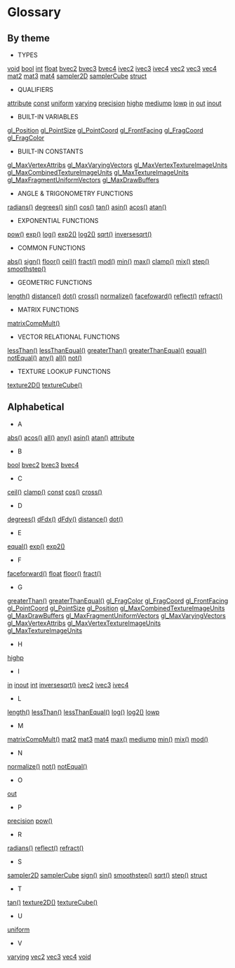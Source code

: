 # Glossary

## By theme

* TYPES

[void](index.html#void.md)
[bool](index.html#bool.md)
[int](index.html#int.md)
[float](index.html#float.md)
[bvec2](index.html#bvec2.md)
[bvec3](index.html#bvec3.md)
[bvec4](index.html#bvec4.md)
[ivec2](index.html#ivec2.md)
[ivec3](index.html#ivec3.md)
[ivec4](index.html#ivec4.md)
[vec2](index.html#vec2.md)
[vec3](index.html#vec3.md)
[vec4](index.html#vec4.md)
[mat2](index.html#mat2.md)
[mat3](index.html#mat3.md)
[mat4](index.html#mat4.md)
[sampler2D](index.html#sampler2D.md)
[samplerCube](index.html#samplerCube.md)
[struct](index.html#struct.md)

* QUALIFIERS

[attribute](index.html#attribute.md)
[const](index.html#const.md)
[uniform](index.html#uniform.md)
[varying](index.html#varying.md)
[precision](index.html#precision.md)
[highp](index.html#highp.md)
[mediump](index.html#mediump.md)
[lowp](index.html#lowp.md)
[in](index.html#in.md)
[out](index.html#out.md)
[inout](index.html#inout.md)

* BUILT-IN VARIABLES

[gl_Position](index.html#gl_Position.md)
[gl_PointSize](index.html#gl_PointSize.md)
[gl_PointCoord](index.hmtl#gl_PointCoord.md)
[gl_FrontFacing](index.html#gl_FrontFacing.md)
[gl_FragCoord](index.html#gl_FragCoord.md)
[gl_FragColor](index.html#gl_FragColor.md)

* BUILT-IN CONSTANTS

[gl_MaxVertexAttribs](index.html#gl_MaxVertexAttribs.md)
[gl_MaxVaryingVectors](index.html#gl_MaxVaryingVectors.md)
[gl_MaxVertexTextureImageUnits](index.html#gl_MaxVertexTextureImageUnits.md)
[gl_MaxCombinedTextureImageUnits](index.html#gl_MaxCombinedTextureImageUnits.md)
[gl_MaxTextureImageUnits](index.html#gl_MaxTextureImageUnits.md)
[gl_MaxFragmentUniformVectors](index.html#gl_MaxFragmentUniformVectors.md)
[gl_MaxDrawBuffers](index.html#gl_MaxDrawBuffers.md)

* ANGLE & TRIGONOMETRY FUNCTIONS

[radians()](index.html#radians.md)
[degrees()](index.html#degrees.md)
[sin()](index.html#sin.md)
[cos()](index.html#cos.md)
[tan()](index.html#tan.md)
[asin()](index.html#asin.md)
[acos()](index.html#acos.md)
[atan()](index.html#atan.md)

* EXPONENTIAL FUNCTIONS

[pow()](index.html#pow.md)
[exp()](index.html#exp.md)
[log()](index.html#log.md)
[exp2()](index.html#exp2.md)
[log2()](index.html#log2.md)
[sqrt()](index.html#sqrt.md)
[inversesqrt()](index.html#inversesqrt.md)

* COMMON FUNCTIONS

[abs()](index.html#abs.md)
[sign()](index.html#sign.md)
[floor()](index.html#floor.md)
[ceil()](index.html#ceil.md)
[fract()](index.html#fract.md)
[mod()](index.html#mod.md)
[min()](index.html#min.md)
[max()](index.html#max.md)
[clamp()](index.html#clamp.md)
[mix()](index.html#mix.md)
[step()](index.html#step.md)
[smoothstep()](index.html#smoothstep.md)

* GEOMETRIC FUNCTIONS

[length()](index.html#length.md)
[distance()](index.html#distance.md)
[dot()](index.html#dot.md)
[cross()](index.html#cross.md)
[normalize()](index.html#normalize.md)
[facefoward()](index.html#facefoward.md)
[reflect()](index.html#reflect.md)
[refract()](index.html#refract.md)

* MATRIX FUNCTIONS

[matrixCompMult()](index.html#matrixCompMult.md)

* VECTOR RELATIONAL FUNCTIONS

[lessThan()](index.html#lessThan.md)
[lessThanEqual()](index.html#lessThanEqual.md)
[greaterThan()](index.html#greaterThan.md)
[greaterThanEqual()](index.html#greaterThanEqual.md)
[equal()](index.html#equal.md)
[notEqual()](index.html#notEqual.md)
[any()](index.html#any.md)
[all()](index.html#all.md)
[not()](index.html#not.md)

* TEXTURE LOOKUP FUNCTIONS

[texture2D()](index.html#texture2D.md)
[textureCube()](index.html#textureCube.md)

## Alphabetical

* A

[abs()](index.html#abs.md)
[acos()](index.html#acos.md)
[all()](index.html#all.md)
[any()](index.html#any.md)
[asin()](index.html#asin.md)
[atan()](index.html#atan.md)
[attribute](index.html#attribute.md)

* B

[bool](index.html#bool.md)
[bvec2](index.html#bvec2.md)
[bvec3](index.html#bvec3.md)
[bvec4](index.html#bvec4.md)

* C

[ceil()](index.html#ceil.md)
[clamp()](index.html#clamp.md)
[const](index.html#const.md)
[cos()](index.html#cos.md)
[cross()](index.html#cross.md)

* D

[degrees()](index.html#degrees.md)
[dFdx()](index.html#dFdx.md)
[dFdy()](index.html#dFdy.md)
[distance()](index.html#distance.md)
[dot()](index.html#dot.md)

* E 

[equal()](index.html#equal.md)
[exp()](index.html#exp.md)
[exp2()](index.html#exp2.md)

* F 

[faceforward()](index.html#faceforward.md)
[float](index.html#float.md)
[floor()](index.html#floor.md)
[fract()](index.html#fract.md)

* G

[greaterThan()](index.html#greaterThan.md)
[greaterThanEqual()](index.html#greaterThanEqual.md)
[gl_FragColor](index.html#gl_FragColor.md)
[gl_FragCoord](index.html#gl_FragCoord.md)
[gl_FrontFacing](index.html#gl_FrontFacing.md)
[gl_PointCoord](index.hmtl#gl_PointCoord.md)
[gl_PointSize](index.html#gl_PointSize.md)
[gl_Position](index.html#gl_Position.md)
[gl_MaxCombinedTextureImageUnits](index.html#gl_MaxCombinedTextureImageUnits.md)
[gl_MaxDrawBuffers](index.html#gl_MaxDrawBuffers.md)
[gl_MaxFragmentUniformVectors](index.html#gl_MaxFragmentUniformVectors.md)
[gl_MaxVaryingVectors](index.html#gl_MaxVaryingVectors.md)
[gl_MaxVertexAttribs](index.html#gl_MaxVertexAttribs.md)
[gl_MaxVertexTextureImageUnits](index.html#gl_MaxVertexTextureImageUnits.md)
[gl_MaxTextureImageUnits](index.html#gl_MaxTextureImageUnits.md)

* H

[highp](index.html#highp.md)

* I

[in](index.html#in.md)
[inout](index.html#inout.md)
[int](index.html#int.md)
[inversesqrt()](index.html#inversesqrt.md)
[ivec2](index.html#ivec2.md)
[ivec3](index.html#ivec3.md)
[ivec4](index.html#ivec4.md)

* L

[length()](index.html#length.md)
[lessThan()](index.html#lessThan.md)
[lessThanEqual()](index.html#lessThanEqual.md)
[log()](index.html#log.md)
[log2()](index.html#log2.md)
[lowp](index.html#lowp.md)

* M 

[matrixCompMult()](index.html#matrixCompMult.md)
[mat2](index.html#mat2.md)
[mat3](index.html#mat3.md)
[mat4](index.html#mat4.md)
[max()](index.html#max.md)
[mediump](index.html#mediump.md)
[min()](index.html#min.md)
[mix()](index.html#mix.md)
[mod()](index.html#mod.md)

* N

[normalize()](index.html#normalize.md)
[not()](index.html#not.md)
[notEqual()](index.html#notEqual.md)

* O

[out](index.html#out.md)

* P

[precision](index.html#precision.md)
[pow()](index.html#pow.md)

* R

[radians()](index.html#radians.md)
[reflect()](index.html#reflect.md)
[refract()](index.html#refract.md)

* S

[sampler2D](index.html#sampler2D.md)
[samplerCube](index.html#samplerCube.md)
[sign()](index.html#sign.md)
[sin()](index.html#sin.md)
[smoothstep()](index.html#smoothstep.md)
[sqrt()](index.html#sqrt.md)
[step()](index.html#step.md)
[struct](index.html#struct.md)

* T

[tan()](index.html#tan.md)
[texture2D()](index.html#texture2D.md)
[textureCube()](index.html#textureCube.md)

* U

[uniform](index.html#uniform.md)

* V

[varying](index.html#varying.md)
[vec2](index.html#vec2.md)
[vec3](index.html#vec3.md)
[vec4](index.html#vec4.md)
[void](index.html#void.md)
